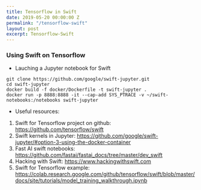 ```yaml
---
title: Tensorflow in Swift
date: 2019-05-20 00:00:00 Z
permalink: "/tensorflow-swift"
layout: post
excerpt: Tensorflow-Swift
---
```


### Using Swift on Tensorflow

* Lauching a Jupyter notebook for Swift 
```
git clone https://github.com/google/swift-jupyter.git
cd swift-jupyter
docker build -f docker/Dockerfile -t swift-jupyter .
docker run -p 8888:8888 -it --cap-add SYS_PTRACE -v ~/swift-notebooks:/notebooks swift-jupyter
```

* Useful resources:
1. Swift for Tensorflow project on github: <https://github.com/tensorflow/swift>
1. Swift kernels in Jupyter: https://github.com/google/swift-jupyter/#option-3-using-the-docker-container
1. Fast AI swift notebooks: https://github.com/fastai/fastai_docs/tree/master/dev_swift
1. Hacking with Swift: https://www.hackingwithswift.com
1. Swift for Tensorflow example: https://colab.research.google.com/github/tensorflow/swift/blob/master/docs/site/tutorials/model_training_walkthrough.ipynb